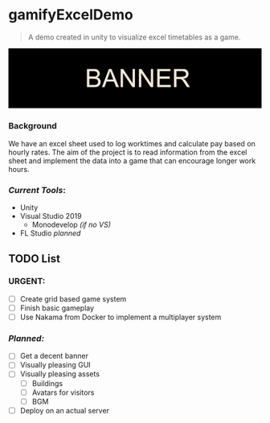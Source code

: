 # gamifyExcelDemo
>A demo created in unity to visualize excel timetables as a game.

![BANNER](https://github.com/Betarabbit14/gamifyExcelDemo/blob/master/banner.png)

### Background
We have an excel sheet used to log worktimes and calculate pay based on hourly rates. The aim of the project is to read information from the excel sheet and implement the data into a game that can encourage longer work hours.

### _Current Tools_:
* Unity
* Visual Studio 2019
   * Monodevelop *(if no VS)*
* FL Studio *planned*

## TODO List
### **URGENT:**
- [ ] Create grid based game system
- [ ] Finish basic gameplay
- [ ] Use Nakama from Docker to implement a multiplayer system

### _Planned:_
- [ ] Get a decent banner
- [ ] Visually pleasing GUI
- [ ] Visually pleasing assets
   - [ ] Buildings
   - [ ] Avatars for visitors
   - [ ] BGM
- [ ] Deploy on an actual server
